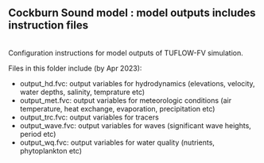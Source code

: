 ## Cockburn Sound model : model outputs includes instruction files

<br>
Configuration instructions for model outputs of TUFLOW-FV simulation.

Files in this folder include (by Apr 2023):

- output_hd.fvc: output variables for hydrodynamics (elevations, velocity, water depths, salinity, temprature etc)
- output_met.fvc: output variables for meteorologic conditions (air temperature, heat exchange, evaporation, precipitation etc)
- output_trc.fvc: output variables for tracers
- output_wave.fvc: output variables for waves (significant wave heights, period etc)
- output_wq.fvc: output variables for water quality (nutrients, phytoplankton etc)
